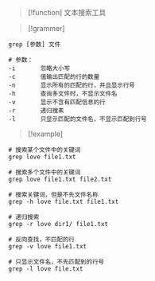 
> [!function]
> 文本搜索工具 





> [!grammer] 
```shell
grep [参数] 文件

# 参数：
-i       忽略大小写
-c       值输出匹配的行的数量
-n       显示所有的匹配的行，并且显示行号
-h       查询多文件时，不显示文件名
-v       显示不含有匹配信息的行
-r       递归搜素
-l       只显示匹配的文件名，不显示匹配到行号
```



> [!example] 
```shell
# 搜索某个文件中的关键词
grep love file1.txt

# 搜索多个文件中的关键词
grep love file1.txt file2.txt

# 搜索关键词，但是不先文件名称
grep -h love file.txt file1.txt

# 递归搜索
grep -r love dir1/ file1.txt

# 反向查找，不匹配的行
grep -v love file1.txt

# 只显示文件名，不先匹配到的行号
grep -l love file.txt


```


